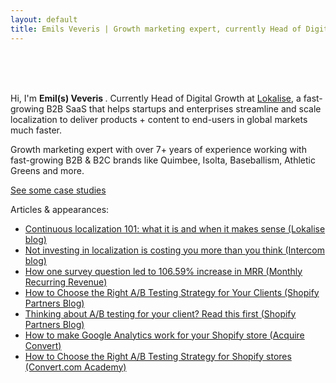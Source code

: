 ```yaml
---
layout: default
title: Emils Veveris | Growth marketing expert, currently Head of Digital Growth at Lokalise 
---
```

<br>
<br>
<br>


 
Hi, I'm <strong> Emil(s) Veveris </strong>. Currently Head of Digital Growth at [Lokalise](https://lokalise.com/), a fast-growing B2B SaaS that helps startups and enterprises streamline and scale localization to deliver products + content to end-users in global markets much faster.

Growth marketing expert with over 7+ years of experience working with fast-growing B2B & B2C brands like Quimbee, Isolta, Baseballism, Athletic Greens and more.

[See some case studies](https://www.emilsw.com/case-studies/) 


Articles & appearances: 

- [Continuous localization 101: what it is and when it makes sense (Lokalise blog)](https://lokalise.com/blog/continuous-localization-101/)
- [Not investing in localization is costing you more than you think (Intercom blog)](https://www.intercom.com/blog/not-investing-in-localization-is-costing-you-more-than-you-think/) 
- [How one survey question led to 106.59% increase in MRR (Monthly Recurring Revenue)](http://www.emilsw.com/articles/survey-case-study)
- [How to Choose the Right A/B Testing Strategy for Your Clients (Shopify Partners Blog)](https://www.shopify.com/partners/blog/how-to-choose-the-right-a-b-testing-strategy-for-your-clients)
- [Thinking about A/B testing for your client? Read this first (Shopify Partners Blog)](https://www.shopify.com/partners/blog/thinking-about-a-b-testing-for-your-client-read-this-first)
- [How to make Google Analytics work for your Shopify store (Acquire Convert)](http://acquireconvert.com/shopify-analytics/)
- [How to Choose the Right A/B Testing Strategy for Shopify stores (Convert.com Academy)](https://www.convert.com/academy/choose-b-testing-strategy-shopify-store/)


